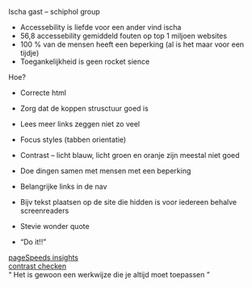 Ischa gast – schiphol group 

-	Accessebility is liefde voor een ander vind ischa
-	56,8 accessebility gemiddeld fouten op top 1 miljoen websites
-	100 % van de mensen heeft een beperking (al is het maar voor een tijdje)
-	Toegankelijkheid is geen rocket sience

Hoe?
- Correcte html 
- Zorg dat de koppen strusctuur goed is
- Lees meer links zeggen niet zo veel
- Focus styles (tabben orientatie)
- Contrast – licht blauw, licht groen en oranje zijn meestal niet goed
- Doe dingen samen met mensen met een beperking

-	Belangrijke links in de nav
-	Bijv tekst plaatsen op de site die hidden is voor iedereen behalve screenreaders
-	Stevie wonder quote
-	“Do it!!”

[pageSpeeds insights](https://pagespeed.web.dev/) <br>
[contrast checken](https://www.tpgi.com/) <br>
“ Het is gewoon een werkwijze die je altijd moet toepassen ”

